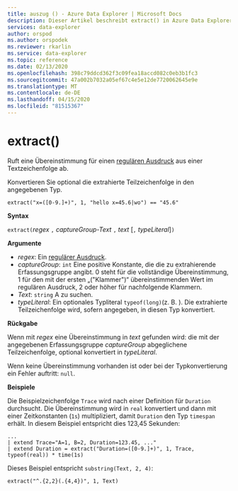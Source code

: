 ```yaml
---
title: auszug () - Azure Data Explorer | Microsoft Docs
description: Dieser Artikel beschreibt extract() in Azure Data Explorer.
services: data-explorer
author: orspod
ms.author: orspodek
ms.reviewer: rkarlin
ms.service: data-explorer
ms.topic: reference
ms.date: 02/13/2020
ms.openlocfilehash: 398c79ddcd362f3c09fea18accd082c0eb3b1fc3
ms.sourcegitcommit: 47a002b7032a05ef67c4e5e12de7720062645e9e
ms.translationtype: MT
ms.contentlocale: de-DE
ms.lasthandoff: 04/15/2020
ms.locfileid: "81515367"
---
```

# <a name="extract"></a>extract()

Ruft eine Übereinstimmung für einen [regulären Ausdruck](./re2.md) aus einer Textzeichenfolge ab. 

Konvertieren Sie optional die extrahierte Teilzeichenfolge in den angegebenen Typ.

    extract("x=([0-9.]+)", 1, "hello x=45.6|wo") == "45.6"

**Syntax**

`extract(`*regex* `,` *captureGroup-Text* `,` *text* [`,` *typeLiteral*]`)`

**Argumente**

* *regex*: Ein [regulärer Ausdruck](./re2.md).
* *captureGroup*: `int` Eine positive Konstante, die die zu extrahierende Erfassungsgruppe angibt. 0 steht für die vollständige Übereinstimmung, 1 für den mit der ersten „("Klammer")“ übereinstimmenden Wert im regulären Ausdruck, 2 oder höher für nachfolgende Klammern.
* *Text*: `string` A zu suchen.
* *typeLiteral*: Ein optionales Typliteral `typeof(long)`(z. B. ). Die extrahierte Teilzeichenfolge wird, sofern angegeben, in diesen Typ konvertiert. 

**Rückgabe**

Wenn mit *regex* eine Übereinstimmung in *text* gefunden wird: die mit der angegebenen Erfassungsgruppe *captureGroup* abgeglichene Teilzeichenfolge, optional konvertiert in *typeLiteral*.

Wenn keine Übereinstimmung vorhanden ist oder bei der Typkonvertierung ein Fehler auftritt: `null`. 

**Beispiele**

Die Beispielzeichenfolge `Trace` wird nach einer Definition für `Duration` durchsucht. Die Übereinstimmung wird in `real` konvertiert und dann mit einer Zeitkonstanten (`1s`) multipliziert, damit `Duration` den Typ `timespan` erhält. In diesem Beispiel entspricht dies 123,45 Sekunden:

```kusto
...
| extend Trace="A=1, B=2, Duration=123.45, ..."
| extend Duration = extract("Duration=([0-9.]+)", 1, Trace, typeof(real)) * time(1s) 
```

Dieses Beispiel entspricht `substring(Text, 2, 4)`:

```kusto
extract("^.{2,2}(.{4,4})", 1, Text)
```